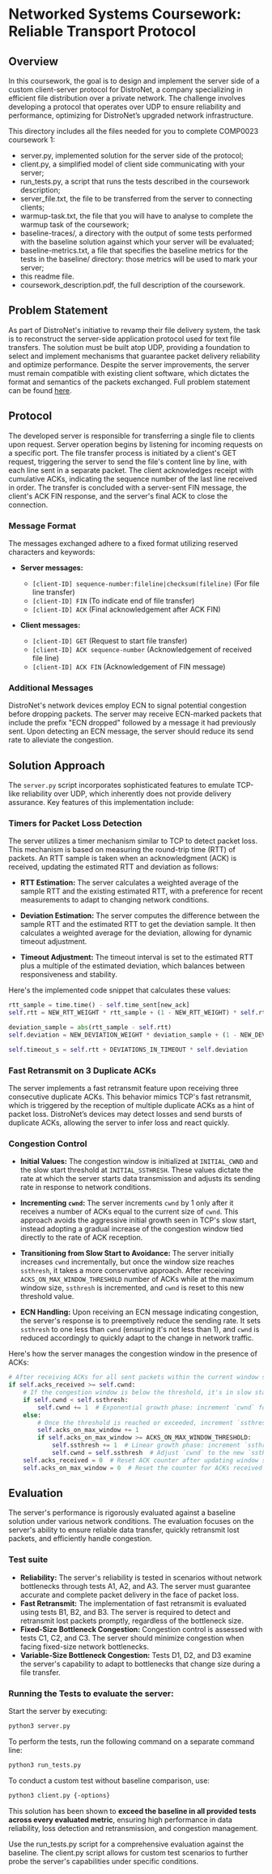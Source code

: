 # Networked Systems Coursework: Reliable Transport Protocol

## Overview

In this coursework, the goal is to design and implement the server side of a custom
client-server protocol for DistroNet, a company specializing in efficient file
distribution over a private network. The challenge involves developing a protocol
that operates over UDP to ensure reliability and performance, optimizing for DistroNet’s
upgraded network infrastructure.

This directory includes all the files needed for you to complete COMP0023 coursework 1:
- server.py, implemented solution for the server side of the protocol;
- client.py, a simplified model of client side communicating with your server;
- run_tests.py, a script that runs the tests described in the coursework description;
- server_file.txt, the file to be transferred from the server to connecting clients;
- warmup-task.txt, the file that you will have to analyse to complete the warmup task of the coursework;
- baseline-traces/, a directory with the output of some tests performed with the baseline solution against which your server will be evaluated;
- baseline-metrics.txt, a file that specifies the baseline metrics for the tests in the baseline/ directory: those metrics will be used to mark your server;
- this readme file.
- coursework_description.pdf, the full description of the coursework.

## Problem Statement

As part of DistroNet's initiative to revamp their file delivery system, the task is
to reconstruct the server-side application protocol used for text file transfers.
The solution must be built atop UDP, providing a foundation to select and implement
mechanisms that guarantee packet delivery reliability and optimize performance.
Despite the server improvements, the server must remain compatible with existing
client software, which dictates the format and semantics of the packets exchanged.
Full problem statement can be found [here](./coursework_description.pdf).

## Protocol

The developed server is responsible for transferring a single file to clients
upon request. Server operation begins by listening for incoming requests on
a specific port. The file transfer process is initiated by a client's GET request,
triggering the server to send the file's content line by line, with each line sent
in a separate packet. The client acknowledges receipt with cumulative ACKs,
indicating the sequence number of the last line received in order.
The transfer is concluded with a server-sent FIN message, the client's ACK FIN response,
and the server's final ACK to close the connection.

### Message Format

The messages exchanged adhere to a fixed format utilizing reserved characters and keywords:

- **Server messages:**
  - `[client-ID] sequence-number:fileline|checksum(fileline)` (For file line transfer)
  - `[client-ID] FIN` (To indicate end of file transfer)
  - `[client-ID] ACK` (Final acknowledgement after ACK FIN)

- **Client messages:**
  - `[client-ID] GET` (Request to start file transfer)
  - `[client-ID] ACK sequence-number` (Acknowledgement of received file line)
  - `[client-ID] ACK FIN` (Acknowledgement of FIN message)

### Additional Messages

DistroNet's network devices employ ECN to signal potential congestion before dropping packets.
The server may receive ECN-marked packets that include the prefix "ECN dropped"
followed by a message it had previously sent. Upon detecting an ECN message,
the server should reduce its send rate to alleviate the congestion.

## Solution Approach

The `server.py` script incorporates sophisticated features to emulate TCP-like reliability over UDP, which inherently does not provide delivery assurance. Key features of this implementation include:

### Timers for Packet Loss Detection

The server utilizes a timer mechanism similar to TCP to detect packet loss. This mechanism is based on measuring the round-trip time (RTT) of packets. An RTT sample is taken when an acknowledgment (ACK) is received, updating the estimated RTT and deviation as follows:

- **RTT Estimation:** The server calculates a weighted average of the sample RTT and the existing estimated RTT, with a preference for recent measurements to adapt to changing network conditions.

- **Deviation Estimation:** The server computes the difference between the sample RTT and the estimated RTT to get the deviation sample. It then calculates a weighted average for the deviation, allowing for dynamic timeout adjustment.

- **Timeout Adjustment:** The timeout interval is set to the estimated RTT plus a multiple of the estimated deviation, which balances between responsiveness and stability.

Here's the implemented code snippet that calculates these values:

```python
rtt_sample = time.time() - self.time_sent[new_ack]
self.rtt = NEW_RTT_WEIGHT * rtt_sample + (1 - NEW_RTT_WEIGHT) * self.rtt if self.rtt else rtt_sample

deviation_sample = abs(rtt_sample - self.rtt)
self.deviation = NEW_DEVIATION_WEIGHT * deviation_sample + (1 - NEW_DEVIATION_WEIGHT) * self.deviation if self.deviation else deviation_sample

self.timeout_s = self.rtt + DEVIATIONS_IN_TIMEOUT * self.deviation
```

### Fast Retransmit on 3 Duplicate ACKs
The server implements a fast retransmit feature upon receiving three consecutive
duplicate ACKs. This behavior mimics TCP's fast retransmit, which is triggered by the
reception of multiple duplicate ACKs as a hint of packet loss. DistroNet’s devices may
detect losses and send bursts of duplicate ACKs, allowing the server to infer loss and
react quickly.

### Congestion Control
- **Initial Values:** The congestion window is initialized at `INITIAL_CWND` and the slow start threshold at `INITIAL_SSTHRESH`. These values dictate the rate at which the server starts data transmission and adjusts its sending rate in response to network conditions.

- **Incrementing `cwnd`:** The server increments `cwnd` by 1 only after it receives a number of ACKs equal to the current size of `cwnd`. This approach avoids the aggressive initial growth seen in TCP's slow start, instead adopting a gradual increase of the congestion window tied directly to the rate of ACK reception.

- **Transitioning from Slow Start to Avoidance:** The server initially increases `cwnd` incrementally, but once the window size reaches `ssthresh`, it takes a more conservative approach. After receiving `ACKS_ON_MAX_WINDOW_THRESHOLD` number of ACKs while at the maximum window size, `ssthresh` is incremented, and `cwnd` is reset to this new threshold value.

- **ECN Handling:** Upon receiving an ECN message indicating congestion, the server's response is to preemptively reduce the sending rate. It sets `ssthresh` to one less than `cwnd` (ensuring it's not less than 1), and `cwnd` is reduced accordingly to quickly adapt to the change in network traffic.

Here's how the server manages the congestion window in the presence of ACKs:

```python
# After receiving ACKs for all sent packets within the current window size
if self.acks_received >= self.cwnd:
    # If the congestion window is below the threshold, it's in slow start mode
    if self.cwnd < self.ssthresh:
        self.cwnd += 1  # Exponential growth phase: increment `cwnd` for each full window of ACKs
    else:
        # Once the threshold is reached or exceeded, increment `ssthresh` after a set number of ACKs
        self.acks_on_max_window += 1
        if self.acks_on_max_window >= ACKS_ON_MAX_WINDOW_THRESHOLD:
            self.ssthresh += 1  # Linear growth phase: increment `ssthresh` based on ACKs on full window
            self.cwnd = self.ssthresh  # Adjust `cwnd` to the new `ssthresh`
    self.acks_received = 0  # Reset ACK counter after updating window sizes
    self.acks_on_max_window = 0  # Reset the counter for ACKs received on max window size
```


## Evaluation

The server's performance is rigorously evaluated against a baseline solution
under various network conditions. The evaluation focuses on the server's ability
to ensure reliable data transfer, quickly retransmit lost packets, and efficiently
handle congestion.

### Test suite
- **Reliability:** The server's reliability is tested in scenarios without network
bottlenecks through tests A1, A2, and A3. The server must guarantee accurate and
complete packet delivery in the face of packet loss.
- **Fast Retransmit:** The implementation of fast retransmit is evaluated using tests
B1, B2, and B3. The server is required to detect and retransmit lost packets promptly,
regardless of the bottleneck size.
- **Fixed-Size Bottleneck Congestion:** Congestion control is assessed with tests
C1, C2, and C3. The server should minimize congestion when facing fixed-size network
bottlenecks.
- **Variable-Size Bottleneck Congestion:** Tests D1, D2, and D3 examine the server's
capability to adapt to bottlenecks that change size during a file transfer.


### Running the Tests to evaluate the server:

Start the server by executing:
```bash
python3 server.py
```
To perform the tests, run the following command on a separate command line:
```bash
python3 run_tests.py
```
To conduct a custom test without baseline comparison, use:
```bash
python3 client.py {-options}
```
This solution has been shown to **exceed the baseline in all provided tests across
every evaluated metric**, ensuring high performance in data reliability,
loss detection and retransmission, and congestion management.

Use the run_tests.py script for a comprehensive evaluation against the baseline.
The client.py script allows for custom test scenarios to further probe the server's
capabilities under specific conditions.
